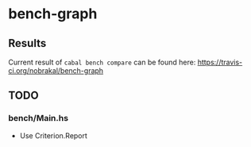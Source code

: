 # bench-graph
## Results
Current result of `cabal bench compare` can be found here: https://travis-ci.org/nobrakal/bench-graph

## TODO
### bench/Main.hs

* Use Criterion.Report


